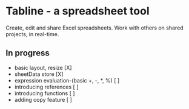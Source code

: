 # Tabline - a spreadsheet tool
Create, edit and share Excel spreadsheets. Work with others on shared projects, in real-time.

## In progress

- basic layout, resize                      [X] 
- sheetData store                           [X]
- expression evaluation-(basic +, -, *, %)  [ ]
- introducing references                    [ ]
- introducing functions                     [ ]
- adding copy feature                       [ ]
